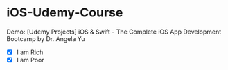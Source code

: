 # iOS-Udemy-Course
Demo: [Udemy Projects] iOS &amp; Swift - The Complete iOS App Development Bootcamp by Dr. Angela Yu

- [x] I am Rich
- [x] I am Poor